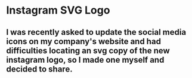 # Instagram SVG Logo
## I was recently asked to update the social media icons on my company's website and had difficulties locating an svg copy of the new instagram logo, so I made one myself and decided to share.
